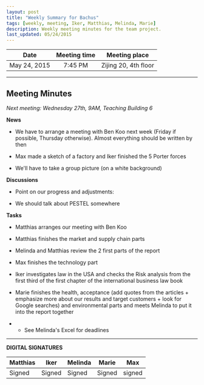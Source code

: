 ```yaml
---
layout: post
title: "Weekly Summary for Bachus"
tags: [weekly, meeting, Iker, Matthias, Melinda, Marie]
description: Weekly meeting minutes for the team project.
last_updated: 05/24/2015
---
```


|**Date** |**Meeting time**|**Meeting place**
| ------------- |:----------------:|:-------:
|May 24, 2015| 7:45 PM | Zijing 20, 4th floor

----------

Meeting Minutes
------
*Next meeting: Wednesday 27th, 9AM, Teaching Building 6*

**News**

* We have to arrange a meeting with Ben Koo next week (Friday if possible, Thursday otherwise). Almost everything should be written by then

* Max made a sketch of a factory and Iker finished the 5 Porter forces

* We'll have to take a group picture (on a white background)

**Discussions**

* Point on our progress and adjustments:

* We should talk about PESTEL somewhere

**Tasks**

* Matthias arranges our meeting with Ben Koo

* Matthias finishes the market and supply chain parts

* Melinda and Matthias review the 2 first parts of the report

* Max finishes the technology part

* Iker investigates law in the USA and checks the Risk analysis from the first third of the first chapter of the international business law book

* Marie finishes the health, acceptance (add quotes from the articles + emphasize more about our results and target customers + look for Google searches) and environmental parts and meets Melinda to put it into the report together

* * See Melinda's Excel for deadlines

----------

**DIGITAL SIGNATURES**

|**Matthias** |**Iker**|**Melinda**|**Marie**|**Max**|
|----------------|----------------|----------------|----------------|----------------|
|Signed |Signed |Signed |Signed | signed|
